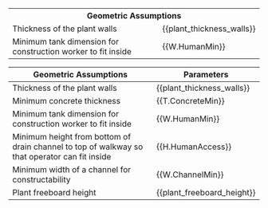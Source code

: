<table style="width:100%">
  <tr>
    <th colspan="2">Geometric Assumptions</th>
  </tr>
  <tr>
    <td>Thickness of the plant walls</td>
    <td>{{plant_thickness_walls}}</td>
  </tr>
  <tr>
    <td>Minimum tank dimension for construction worker to fit inside</td>
    <td>{{W.HumanMin}}</td>
  </tr>
</table>

| **Geometric Assumptions**                                    | Parameters                 |
| ------------------------------------------------------------ | -------------------------- |
| Thickness of the plant walls                                 | {{plant_thickness_walls}}  |
| Minimum concrete thickness                                   | {{T.ConcreteMin}}          |
| Minimum tank dimension for construction worker to fit inside | {{W.HumanMin}}             |
| Minimum height from bottom of drain channel to top of walkway so that operator can fit inside | {{H.HumanAccess}}          |
| Minimum width of a channel for constructability              | {{W.ChannelMin}}           |
| Plant freeboard height                                       | {{plant_freeboard_height}} |
